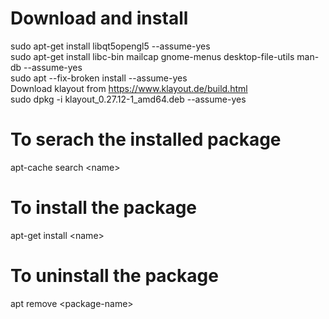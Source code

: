# Download and install

sudo apt-get install libqt5opengl5 --assume-yes<br/>
sudo apt-get install libc-bin mailcap gnome-menus desktop-file-utils man-db --assume-yes<br/>
sudo apt --fix-broken install --assume-yes<br/>
Download klayout from https://www.klayout.de/build.html<br/>
sudo dpkg -i klayout_0.27.12-1_amd64.deb --assume-yes<br/>


# To serach the installed package

apt-cache search \<name\><br/>
  
 # To install the package
  
apt-get install \<name\><br/>
  
 # To uninstall the package
  
  apt remove \<package-name\>
